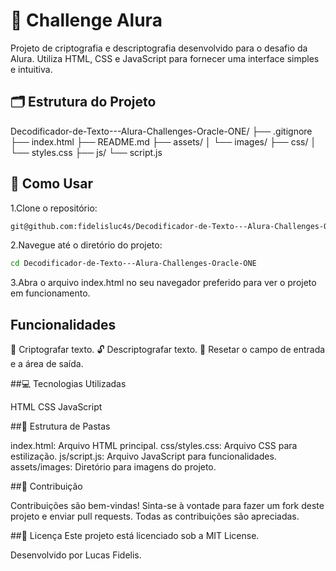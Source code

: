 # 🌟 Challenge Alura

Projeto de criptografia e descriptografia desenvolvido para o desafio da Alura. Utiliza HTML, CSS e JavaScript para fornecer uma interface simples e intuitiva.

## 🗂 Estrutura do Projeto

Decodificador-de-Texto---Alura-Challenges-Oracle-ONE/
├── .gitignore
├── index.html
├── README.md
├── assets/
│   └── images/
├── css/
│   └── styles.css
├── js/
    └── script.js

## 🚀 Como Usar

1.Clone o repositório:

```bash
git@github.com:fidelisluc4s/Decodificador-de-Texto---Alura-Challenges-Oracle-ONE.git
```
2.Navegue até o diretório do projeto:
```bash
cd Decodificador-de-Texto---Alura-Challenges-Oracle-ONE
```
3.Abra o arquivo index.html no seu navegador preferido para ver o projeto em funcionamento.

## Funcionalidades

🔐 Criptografar texto.
🔓 Descriptografar texto.
🔄 Resetar o campo de entrada e a área de saída.

##💻 Tecnologias Utilizadas

HTML
CSS
JavaScript

##📁 Estrutura de Pastas

index.html: Arquivo HTML principal.
css/styles.css: Arquivo CSS para estilização.
js/script.js: Arquivo JavaScript para funcionalidades.
assets/images: Diretório para imagens do projeto.

##🤝 Contribuição

Contribuições são bem-vindas! Sinta-se à vontade para fazer um fork deste projeto e enviar pull requests. Todas as contribuições são apreciadas.

##📜 Licença
Este projeto está licenciado sob a MIT License.

Desenvolvido por Lucas Fidelis.
